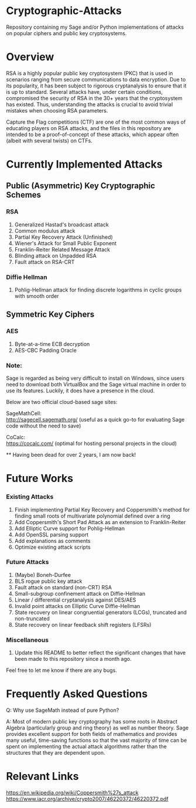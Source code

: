 # Cryptographic-Attacks

Repository containing my Sage and/or Python implementations of attacks on popular ciphers and public key cryptosystems.

# Overview

RSA is a highly popular public key cryptosystem (PKC) that is used in scenarios ranging from secure communications to data encryption.  Due to its popularity, it has been subject to rigorous cryptanalysis to ensure that it is up to standard.  Several attacks have, under certain conditions, compromised the security of RSA in the 30+ years that the cryptosystem has existed.  Thus, understanding the attacks is crucial to avoid trivial mistakes when choosing RSA parameters.  

Capture the Flag competitions (CTF) are one of the most common ways of educating players on RSA attacks, and the files in this repository are intended to be a proof-of-concept of these attacks, which appear often (albeit with several twists) on CTFs.  

# Currently Implemented Attacks

## Public (Asymmetric) Key Cryptographic Schemes

### RSA

1. Generalized Hastad's broadcast attack
2. Common modulus attack
3. Partial Key Recovery Attack (Unfinished)
4. Wiener's Attack for Small Public Exponent
5. Franklin-Reiter Related Message Attack
6. Blinding attack on Unpadded RSA
7. Fault attack on RSA-CRT

### Diffie Hellman

1. Pohlig-Hellman attack for finding discrete logarithms in cyclic groups with smooth order

## Symmetric Key Ciphers 

### AES

1. Byte-at-a-time ECB decryption
2. AES-CBC Padding Oracle

### Note:

Sage is regarded as being very difficult to install on Windows, since users need to download both VirtualBox and the Sage virtual machine in order to use its features.  Luckily, it does have a presence in the cloud.

Below are two official cloud-based sage sites:

SageMathCell:  
http://sagecell.sagemath.org/  (useful as a quick go-to for evaluating Sage code without the need to save)

CoCalc:  
https://cocalc.com/  (optimal for hosting personal projects in the cloud)

** Having been dead for over 2 years, I am now back!

# Future Works

### Existing Attacks
1. Finish implementing Partial Key Recovery and Coppersmith's method for finding small roots of multivariate polynomial defined over a ring
2. Add Coppersmith's Short Pad Attack as an extension to Franklin-Reiter 
3. Add Elliptic Curve support for Pohlig-Hellman
4. Add OpenSSL parsing support
5. Add explanations as comments
6. Optimize existing attack scripts

### Future Attacks
1. (Maybe) Boneh-Durfee
2. BLS rogue public key attack
3. Fault attack on standard (non-CRT) RSA
4. Small-subgroup confinement attack on Diffie-Hellman
5. Linear / differential cryptanalysis against DES/AES
6. Invalid point attacks on Elliptic Curve Diffie-Hellman
7. State recovery on linear congruential generators (LCGs), truncated and non-truncated
8. State recovery on linear feedback shift registers (LFSRs)

### Miscellaneous
1. Update this README to better reflect the significant changes that have been made to this repository since a month ago.

Feel free to let me know if there are any bugs.

# Frequently Asked Questions

Q: Why use SageMath instead of pure Python?

A: Most of modern public key cryptography has some roots in Abstract Algebra (particularly group and ring theory) as well as number theory.  Sage provides excellent support for both fields of mathematics and provides many useful, time-saving functions so that the vast majority of time can be spent on implementing the actual attack algorithms rather than the structures that they are dependent upon.

# Relevant Links

https://en.wikipedia.org/wiki/Coppersmith%27s_attack  
https://www.iacr.org/archive/crypto2007/46220372/46220372.pdf
